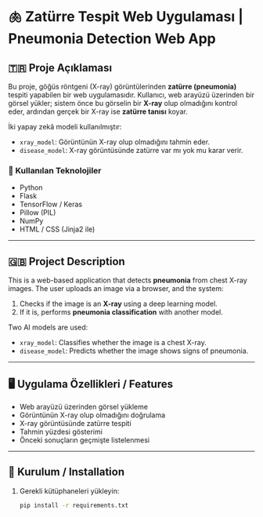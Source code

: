 # 🫁 Zatürre Tespit Web Uygulaması | Pneumonia Detection Web App

## 🇹🇷 Proje Açıklaması

Bu proje, göğüs röntgeni (X-ray) görüntülerinden **zatürre (pneumonia)** tespiti yapabilen bir web uygulamasıdır. Kullanıcı, web arayüzü üzerinden bir görsel yükler; sistem önce bu görselin bir **X-ray** olup olmadığını kontrol eder, ardından gerçek bir X-ray ise **zatürre tanısı** koyar.

İki yapay zekâ modeli kullanılmıştır:

- `xray_model`: Görüntünün X-ray olup olmadığını tahmin eder.
- `disease_model`: X-ray görüntüsünde zatürre var mı yok mu karar verir.

### 🔧 Kullanılan Teknolojiler

- Python
- Flask
- TensorFlow / Keras
- Pillow (PIL)
- NumPy
- HTML / CSS (Jinja2 ile)

---

## 🇬🇧 Project Description

This is a web-based application that detects **pneumonia** from chest X-ray images. The user uploads an image via a browser, and the system:

1. Checks if the image is an **X-ray** using a deep learning model.
2. If it is, performs **pneumonia classification** with another model.

Two AI models are used:

- `xray_model`: Classifies whether the image is a chest X-ray.
- `disease_model`: Predicts whether the image shows signs of pneumonia.

---

## 🖥️ Uygulama Özellikleri / Features

- Web arayüzü üzerinden görsel yükleme
- Görüntünün X-ray olup olmadığını doğrulama
- X-ray görüntüsünde zatürre tespiti
- Tahmin yüzdesi gösterimi
- Önceki sonuçların geçmişte listelenmesi

---

## 📁 Kurulum / Installation

1. Gerekli kütüphaneleri yükleyin:
   ```bash
   pip install -r requirements.txt
